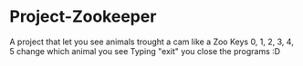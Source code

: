 # Project-Zookeeper
A project that let you see animals trought a cam like a Zoo
Keys 0, 1, 2, 3, 4, 5 change which animal you see
Typing "exit" you close the programs :D

